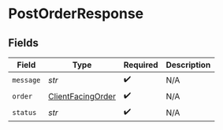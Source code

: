 # PostOrderResponse


## Fields

| Field                                                         | Type                                                          | Required                                                      | Description                                                   |
| ------------------------------------------------------------- | ------------------------------------------------------------- | ------------------------------------------------------------- | ------------------------------------------------------------- |
| `message`                                                     | *str*                                                         | :heavy_check_mark:                                            | N/A                                                           |
| `order`                                                       | [ClientFacingOrder](../../models/shared/clientfacingorder.md) | :heavy_check_mark:                                            | N/A                                                           |
| `status`                                                      | *str*                                                         | :heavy_check_mark:                                            | N/A                                                           |